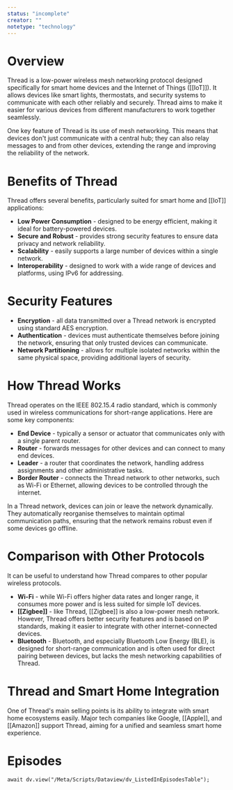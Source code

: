 ```yaml
---
status: "incomplete"
creator: ""
notetype: "technology"
---
```

# Overview
Thread is a low-power wireless mesh networking protocol designed specifically for smart home devices and the Internet of Things ([[IoT]]). It allows devices like smart lights, thermostats, and security systems to communicate with each other reliably and securely. Thread aims to make it easier for various devices from different manufacturers to work together seamlessly.

One key feature of Thread is its use of mesh networking. This means that devices don't just communicate with a central hub; they can also relay messages to and from other devices, extending the range and improving the reliability of the network.

# Benefits of Thread
Thread offers several benefits, particularly suited for smart home and [[IoT]] applications:

- **Low Power Consumption** - designed to be energy efficient, making it ideal for battery-powered devices.
- **Secure and Robust** - provides strong security features to ensure data privacy and network reliability.
- **Scalability** - easily supports a large number of devices within a single network.
- **Interoperability** - designed to work with a wide range of devices and platforms, using IPv6 for addressing.

# Security Features
- **Encryption** - all data transmitted over a Thread network is encrypted using standard AES encryption.
- **Authentication** - devices must authenticate themselves before joining the network, ensuring that only trusted devices can communicate.
- **Network Partitioning** - allows for multiple isolated networks within the same physical space, providing additional layers of security.

# How Thread Works
Thread operates on the IEEE 802.15.4 radio standard, which is commonly used in wireless communications for short-range applications. Here are some key components:

- **End Device** - typically a sensor or actuator that communicates only with a single parent router.
- **Router** - forwards messages for other devices and can connect to many end devices.
- **Leader** - a router that coordinates the network, handling address assignments and other administrative tasks.
- **Border Router** - connects the Thread network to other networks, such as Wi-Fi or Ethernet, allowing devices to be controlled through the internet.

In a Thread network, devices can join or leave the network dynamically. They automatically reorganise themselves to maintain optimal communication paths, ensuring that the network remains robust even if some devices go offline.

# Comparison with Other Protocols
It can be useful to understand how Thread compares to other popular wireless protocols.

- **Wi-Fi** - while Wi-Fi offers higher data rates and longer range, it consumes more power and is less suited for simple IoT devices.
- **[[Zigbee]]** - like Thread, [[Zigbee]] is also a low-power mesh network. However, Thread offers better security features and is based on IP standards, making it easier to integrate with other internet-connected devices.
- **Bluetooth** - Bluetooth, and especially Bluetooth Low Energy (BLE), is designed for short-range communication and is often used for direct pairing between devices, but lacks the mesh networking capabilities of Thread.

# Thread and Smart Home Integration
One of Thread's main selling points is its ability to integrate with smart home ecosystems easily. Major tech companies like Google, [[Apple]], and [[Amazon]] support Thread, aiming for a unified and seamless smart home experience.

# Episodes
```dataviewjs
await dv.view("/Meta/Scripts/Dataview/dv_ListedInEpisodesTable");
```
